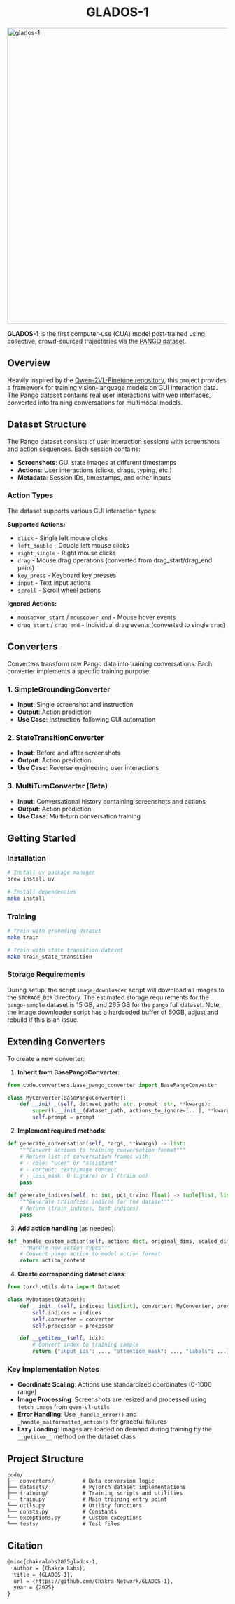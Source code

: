 <div align="center">
<p align="center">
  <h1>GLADOS-1</h1>
</p>
</div>

<img width="1500" height="675" alt="glados-1" src="https://github.com/user-attachments/assets/b661d0c9-34d7-40f7-82e7-90cf04c24870" />


**GLADOS-1** is the first computer-use (CUA) model post-trained using collective, crowd-sourced trajectories via the [PANGO dataset](https://huggingface.co/datasets/chakra-labs/pango-sample).

## Overview

Heavily inspired by the [Qwen-2VL-Finetune repository](https://github.com/2U1/Qwen2-VL-Finetune), this project provides a framework for training vision-language models on GUI interaction data. The Pango dataset contains real user interactions with web interfaces, converted into training conversations for multimodal models.

## Dataset Structure

The Pango dataset consists of user interaction sessions with screenshots and action sequences. Each session contains:

- **Screenshots**: GUI state images at different timestamps
- **Actions**: User interactions (clicks, drags, typing, etc.)
- **Metadata**: Session IDs, timestamps, and other inputs

### Action Types

The dataset supports various GUI interaction types:

**Supported Actions:**

- `click` - Single left mouse clicks
- `left_double` - Double left mouse clicks
- `right_single` - Right mouse clicks
- `drag` - Mouse drag operations (converted from drag_start/drag_end pairs)
- `key_press` - Keyboard key presses
- `input` - Text input actions
- `scroll` - Scroll wheel actions

**Ignored Actions:**

- `mouseover_start` / `mouseover_end` - Mouse hover events
- `drag_start` / `drag_end` - Individual drag events (converted to single `drag`)

## Converters

Converters transform raw Pango data into training conversations. Each converter implements a specific training purpose:

### 1. SimpleGroundingConverter

- **Input**: Single screenshot and instruction
- **Output**: Action prediction
- **Use Case**: Instruction-following GUI automation

### 2. StateTransitionConverter

- **Input**: Before and after screenshots
- **Output**: Action prediction
- **Use Case**: Reverse engineering user interactions

### 3. MultiTurnConverter (Beta)

- **Input**: Conversational history containing screenshots and actions
- **Output**: Action prediction
- **Use Case**: Multi-turn conversation training

## Getting Started

### Installation

```bash
# Install uv package manager
brew install uv

# Install dependencies
make install
```

### Training

```bash
# Train with grounding dataset
make train

# Train with state transition dataset
make train_state_transition
```

### Storage Requirements

During setup, the script `image_downloader` script will download all images to the `STORAGE_DIR` directory. The estimated storage requirements for the `pango-sample` dataset is 15 GB, and 265 GB for the `pango` full dataset. Note, the image downloader script has a hardcoded buffer of 50GB, adjust and rebuild if this is an issue.

## Extending Converters

To create a new converter:

1. **Inherit from BasePangoConverter**:

```python
from code.converters.base_pango_converter import BasePangoConverter

class MyConverter(BasePangoConverter):
    def __init__(self, dataset_path: str, prompt: str, **kwargs):
        super().__init__(dataset_path, actions_to_ignore=[...], **kwargs)
        self.prompt = prompt
```

2. **Implement required methods**:

```python
def generate_conversation(self, *args, **kwargs) -> list:
    """Convert actions to training conversation format"""
    # Return list of conversation frames with:
    # - role: "user" or "assistant"
    # - content: text/image content
    # - loss_mask: 0 (ignore) or 1 (train on)
    pass

def generate_indices(self, n: int, pct_train: float) -> tuple[list, list]:
    """Generate train/test indices for the dataset"""
    # Return (train_indices, test_indices)
    pass
```

3. **Add action handling** (as needed):

```python
def _handle_custom_action(self, action: dict, original_dims, scaled_dims):
    """Handle new action types"""
    # Convert pango action to model action format
    return action_content
```

4. **Create corresponding dataset class**:

```python
from torch.utils.data import Dataset

class MyDataset(Dataset):
    def __init__(self, indices: list[int], converter: MyConverter, processor):
        self.indices = indices
        self.converter = converter
        self.processor = processor

    def __getitem__(self, idx):
        # Convert index to training sample
        return {"input_ids": ..., "attention_mask": ..., "labels": ...}
```

### Key Implementation Notes

- **Coordinate Scaling**: Actions use standardized coordinates (0-1000 range)
- **Image Processing**: Screenshots are resized and processed using `fetch_image` from `qwen-vl-utils`
- **Error Handling**: Use `_handle_error()` and `_handle_malformatted_action()` for graceful failures
- **Lazy Loading**: Images are loaded on demand during training by the `__getitem__` method on the dataset class

## Project Structure

```
code/
├── converters/         # Data conversion logic
├── datasets/           # PyTorch dataset implementations
├── training/           # Training scripts and utilities
└── train.py            # Main training entry point
└── utils.py            # Utility functions
└── consts.py           # Constants
└── exceptions.py       # Custom exceptions
└── tests/              # Test files
```


## Citation

```tex
@misc{chakralabs2025glados-1,
  author = {Chakra Labs},
  title = {GLADOS-1},
  url = {https://github.com/Chakra-Network/GLADOS-1},
  year = {2025}
}
```
